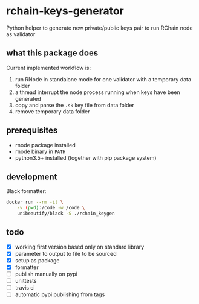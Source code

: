 
# rchain-keys-generator

Python helper to generate new private/public keys pair to run RChain node as validator

## what this package does

Current implemented workflow is:
1. run RNode in standalone mode for one validator with a temporary data folder
2. a thread interrupt the node process running when keys have been generated
3. copy and parse the `.sk` key file from data folder
4. remove temporary data folder


## prerequisites

- rnode package installed
- rnode binary in `PATH`
- python3.5+ installed (together with pip package system)

## development

Black formatter:
```bash
docker run --rm -it \
    -v (pwd):/code -w /code \
    unibeautify/black -S ./rchain_keygen
```

## todo

- [x] working first version based only on standard library
- [x] parameter to output to file to be sourced
- [x] setup as package
- [x] formatter
- [ ] publish manually on pypi
- [ ] unittests
- [ ] travis ci
- [ ] automatic pypi publishing from tags

